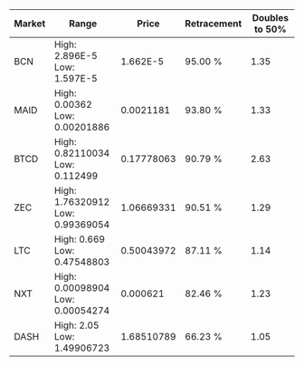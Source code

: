 | Market | Range | Price| Retracement | Doubles to 50% |
| --- | --- | --- | --- | --- |
| BCN | High: 2.896E-5<br />Low: 1.597E-5 | 1.662E-5 | 95.00 % | 1.35 |
| MAID | High: 0.00362<br />Low: 0.00201886 | 0.0021181 | 93.80 % | 1.33 |
| BTCD | High: 0.82110034<br />Low: 0.112499 | 0.17778063 | 90.79 % | 2.63 |
| ZEC | High: 1.76320912<br />Low: 0.99369054 | 1.06669331 | 90.51 % | 1.29 |
| LTC | High: 0.669<br />Low: 0.47548803 | 0.50043972 | 87.11 % | 1.14 |
| NXT | High: 0.00098904<br />Low: 0.00054274 | 0.000621 | 82.46 % | 1.23 |
| DASH | High: 2.05<br />Low: 1.49906723 | 1.68510789 | 66.23 % | 1.05 |
